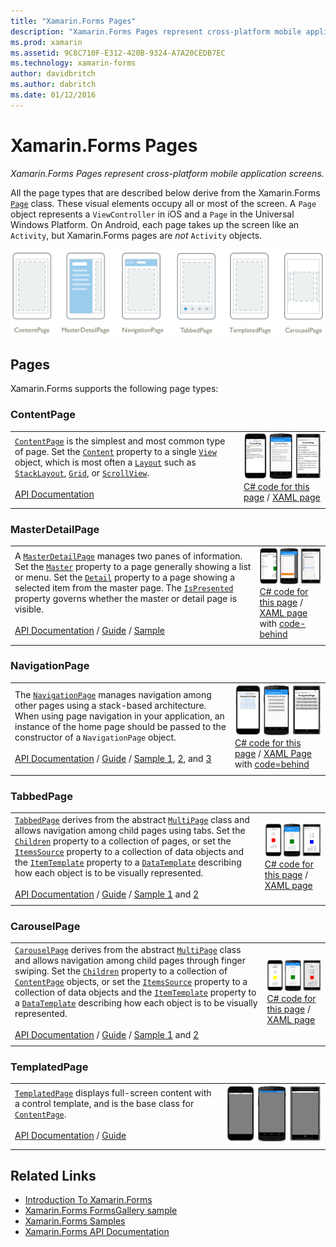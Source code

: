 ```yaml
---
title: "Xamarin.Forms Pages"
description: "Xamarin.Forms Pages represent cross-platform mobile application screens."
ms.prod: xamarin
ms.assetid: 9C8C710F-E312-420B-9324-A7A20CEDB7EC
ms.technology: xamarin-forms
author: davidbritch
ms.author: dabritch
ms.date: 01/12/2016
---
```


# Xamarin.Forms Pages

_Xamarin.Forms Pages represent cross-platform mobile application screens._

All the page types that are described below derive from the Xamarin.Forms [`Page`](https://developer.xamarin.com/api/type/Xamarin.Forms.Page/) class. These visual elements occupy all or most of the screen. A `Page` object represents a `ViewController` in iOS and a `Page` in the Universal Windows Platform. On Android, each page takes up the screen like an `Activity`, but Xamarin.Forms pages are *not* `Activity` objects.

[ ![](pages-images/pages-sml.png "Xamarin.Forms Page Types")](pages-images/pages.png#lightbox "Xamarin.Forms Page Types")

## Pages

Xamarin.Forms supports the following page types:

<a name="contentPage" />

### ContentPage

|     |     | 
| --- | --- | 
| [`ContentPage`](https://developer.xamarin.com/api/type/Xamarin.Forms.ContentPage/) is the simplest and most common type of page. Set the [`Content`](https://developer.xamarin.com/api/property/Xamarin.Forms.ContentPage.Content/) property to a single [`View`](views.md) object, which is most often a [`Layout`](layouts.md) such as [`StackLayout`](layouts.md#stackLayout), [`Grid`](layouts.md#grid), or [`ScrollView`](layouts.md#scrollView).<br /><br />[API Documentation](https://developer.xamarin.com/api/type/Xamarin.Forms.ContentPage/) | [![ContentPage Example](pages-images/ContentPage.png "ContentPage Example")](pages-images/ContentPage-Large.png#lightbox "ContentPage Example")<br />[C# code for this page](https://github.com/xamarin/xamarin-forms-samples/blob/master/FormsGallery/FormsGallery/FormsGallery/CodeExamples/ContentPageDemoPage.cs) / [XAML page](https://github.com/xamarin/xamarin-forms-samples/blob/master/FormsGallery/FormsGallery/FormsGallery/XamlExamples/ContentPageDemoPage.xaml) |
|     |     |

### MasterDetailPage

|     |     | 
| --- | --- | 
| A [`MasterDetailPage`](https://developer.xamarin.com/api/type/Xamarin.Forms.MasterDetailPage/) manages two panes of information. Set the [`Master`](https://developer.xamarin.com/api/property/Xamarin.Forms.MasterDetailPage.Master/) property to a page generally showing a list or menu. Set the [`Detail`](https://developer.xamarin.com/api/property/Xamarin.Forms.MasterDetailPage.Detail/) property to a page showing a selected item from the master page. The [`IsPresented`](https://developer.xamarin.com/api/property/Xamarin.Forms.MasterDetailPage.IsPresented/) property governs whether the master or detail page is visible.<br /><br />[API Documentation](https://developer.xamarin.com/api/type/Xamarin.Forms.MasterDetailPage/) / [Guide](~/xamarin-forms/app-fundamentals/navigation/master-detail-page.md) / [Sample](https://developer.xamarin.com/samples/xamarin-forms/Navigation/MasterDetailPage/) | [![MasterDetailPage Example](pages-images/MasterDetailPage.png "MasterDetailPage Example")](pages-images/MasterDetailPage-Large.png#lightbox "MasterDetailPage Example")<br />[C# code for this page](https://github.com/xamarin/xamarin-forms-samples/blob/master/FormsGallery/FormsGallery/FormsGallery/CodeExamples/MasterDetailPageDemoPage.cs) / [XAML page](https://github.com/xamarin/xamarin-forms-samples/blob/master/FormsGallery/FormsGallery/FormsGallery/XamlExamples/MasterDetailPageDemoPage.xaml) with [code-behind](https://github.com/xamarin/xamarin-forms-samples/blob/master/FormsGallery/FormsGallery/FormsGallery/XamlExamples/MasterDetailPageDemoPage.xaml.cs) |
|     |     |

### NavigationPage

|     |     | 
| --- | --- | 
| The [`NavigationPage`](https://developer.xamarin.com/api/type/Xamarin.Forms.NavigationPage/) manages navigation among other pages using a stack-based architecture. When using page navigation in your application, an instance of the home page should be passed to the constructor of a `NavigationPage` object.<br /><br />[API Documentation](https://developer.xamarin.com/api/type/Xamarin.Forms.NavigationPage/) / [Guide](~/xamarin-forms/app-fundamentals/navigation/hierarchical.md) / [Sample 1](https://developer.xamarin.com/samples/xamarin-forms/Navigation/Hierarchical/), [2](https://developer.xamarin.com/samples/xamarin-forms/Navigation/PassingData/), and [3](https://developer.xamarin.com/samples/xamarin-forms/Navigation/LoginFlow/)  | [![NavigationPage Example](pages-images/NavigationPage.png "NavigationPage Example")](pages-images/NavigationPage-Large.png#lightbox "NavigationPage Example")<br />[C# code for this page](https://github.com/xamarin/xamarin-forms-samples/blob/master/FormsGallery/FormsGallery/FormsGallery/CodeExamples/NavigationPageDemoPage.cs) / [XAML Page](https://github.com/xamarin/xamarin-forms-samples/blob/master/FormsGallery/FormsGallery/FormsGallery/XamlExamples/NavigationPageDemoPage.xaml) with [code=behind](https://github.com/xamarin/xamarin-forms-samples/blob/master/FormsGallery/FormsGallery/FormsGallery/XamlExamples/NavigationPageDemoPage.xaml.cs) |
|     |     |

### TabbedPage

|     |     | 
| --- | --- | 
| [`TabbedPage`](https://developer.xamarin.com/api/type/Xamarin.Forms.TabbedPage/) derives from the abstract [`MultiPage`](https://developer.xamarin.com/api/type/Xamarin.Forms.MultiPage%3CT%3E/) class and allows navigation among child pages using tabs. Set the [`Children`](https://developer.xamarin.com/api/property/Xamarin.Forms.MultiPage%3CT%3E.Children/) property to a collection of pages, or set the [`ItemsSource`](https://developer.xamarin.com/api/property/Xamarin.Forms.MultiPage%3CT%3E.ItemsSource/) property to a collection of data objects and the [`ItemTemplate`](https://developer.xamarin.com/api/property/Xamarin.Forms.MultiPage%3CT%3E.ItemTemplate/) property to a [`DataTemplate`](https://developer.xamarin.com/api/type/Xamarin.Forms.DataTemplate/) describing how each object is to be visually represented.<br /><br />[API Documentation](https://developer.xamarin.com/api/type/Xamarin.Forms.TabbedPage/) / [Guide](~/xamarin-forms/app-fundamentals/navigation/tabbed-page.md) / [Sample 1](https://developer.xamarin.com/samples/xamarin-forms/Navigation/TabbedPage/) and [2](https://developer.xamarin.com/samples/xamarin-forms/Navigation/TabbedPageWithNavigationPage) | [![TabbedPage Example](pages-images/TabbedPage.png "TabbedPage Example")](pages-images/TabbedPage-Large.png#lightbox "TabbedPage Example")<br />[C# code for this page](https://github.com/xamarin/xamarin-forms-samples/blob/master/FormsGallery/FormsGallery/FormsGallery/CodeExamples/TabbedPageDemoPage.cs) / [XAML page](https://github.com/xamarin/xamarin-forms-samples/blob/master/FormsGallery/FormsGallery/FormsGallery/XamlExamples/TabbedPageDemoPage.xaml) |
|     |     |

### CarouselPage

|     |     | 
| --- | --- | 
| [`CarouselPage`](https://developer.xamarin.com/api/type/Xamarin.Forms.CarouselPage/) derives from the abstract [`MultiPage`](https://developer.xamarin.com/api/type/Xamarin.Forms.MultiPage%3CT%3E/) class and allows navigation among child pages through finger swiping. Set the [`Children`](https://developer.xamarin.com/api/property/Xamarin.Forms.MultiPage%3CT%3E.Children/) property to a collection of [`ContentPage`](#contentPage) objects, or set the [`ItemsSource`](https://developer.xamarin.com/api/property/Xamarin.Forms.MultiPage%3CT%3E.ItemsSource/) property to a collection of data objects and the [`ItemTemplate`](https://developer.xamarin.com/api/property/Xamarin.Forms.MultiPage%3CT%3E.ItemTemplate/) property to a [`DataTemplate`](https://developer.xamarin.com/api/type/Xamarin.Forms.DataTemplate/) describing how each object is to be visually represented.<br /><br />[API Documentation](https://developer.xamarin.com/api/type/Xamarin.Forms.CarouselPage/) / [Guide](~/xamarin-forms/app-fundamentals/navigation/carousel-page.md) / [Sample 1](https://developer.xamarin.com/samples/xamarin-forms/Navigation/CarouselPage/) and [2](https://developer.xamarin.com/samples/xamarin-forms/Navigation/CarouselPageTemplate/) | [![CarouselPage Example](pages-images/CarouselPage.png "CarouselPage Example")](pages-images/CarouselPage-Large.png#lightbox "CarouselPage Example")<br />[C# code for this page](https://github.com/xamarin/xamarin-forms-samples/blob/master/FormsGallery/FormsGallery/FormsGallery/CodeExamples/CarouselPageDemoPage.cs) / [XAML page](https://github.com/xamarin/xamarin-forms-samples/blob/master/FormsGallery/FormsGallery/FormsGallery/XamlExamples/CarouselPageDemoPage.xaml) |
|     |     |

### TemplatedPage

|     |     | 
| --- | --- | 
| [`TemplatedPage`](https://developer.xamarin.com/api/type/Xamarin.Forms.TemplatedPage/) displays full-screen content with a control template, and is the base class for [`ContentPage`](#contentPage).<br /><br />[API Documentation](https://developer.xamarin.com/api/type/Xamarin.Forms.TemplatedPage/) / [Guide](~/xamarin-forms/app-fundamentals/templates/control-templates/index.md) | [![TemplatedPage Example](pages-images/TemplatedPage.png "TemplatedPage Example")](pages-images/TemplatedPage.png "TemplatedPage Example") |
|     |     |

## Related Links

- [Introduction To Xamarin.Forms](~/xamarin-forms/get-started/introduction-to-xamarin-forms.md)
- [Xamarin.Forms FormsGallery sample](https://developer.xamarin.com/samples/FormsGallery/)
- [Xamarin.Forms Samples](https://developer.xamarin.com/samples/xamarin-forms/all/)
- [Xamarin.Forms API Documentation](https://developer.xamarin.com/api/root/Xamarin.Forms/)
